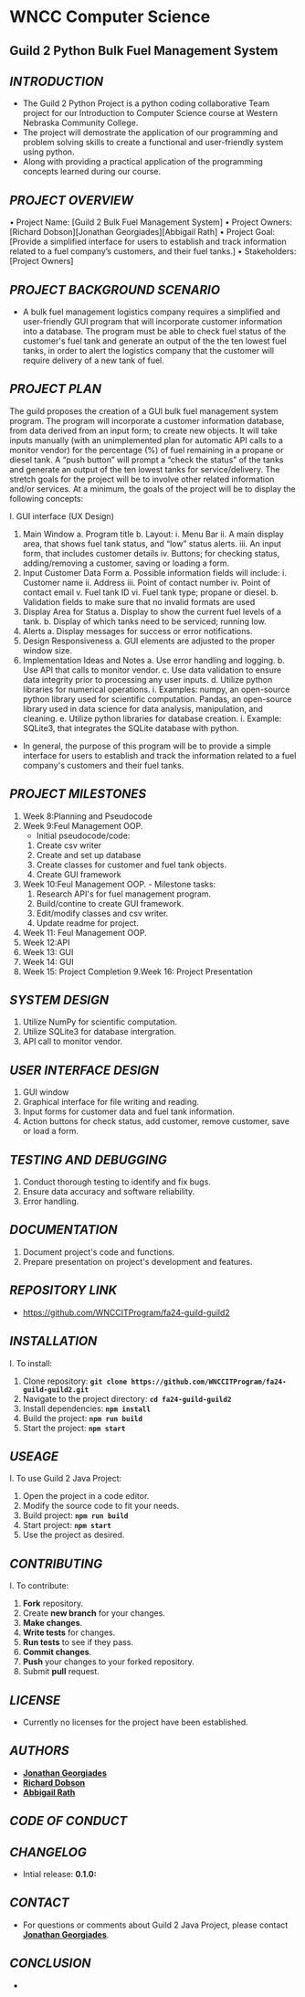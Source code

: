 # **WNCC Computer Science**

## **Guild 2 Python Bulk Fuel Management System**

## *INTRODUCTION*
- The Guild 2 Python Project is a python coding collaborative Team project for our Introduction to Computer Science course at Western Nebraska Community College.
- The project will demostrate the application of our programming and problem solving skills to create a functional and user-friendly system using python.
- Along with providing a practical application of the programming concepts learned during our course.

## *PROJECT OVERVIEW*
•	Project Name: [Guild 2 Bulk Fuel Management System]
•	Project Owners: [Richard Dobson][Jonathan Georgiades][Abbigail Rath]
•	Project Goal: [Provide a simplified interface for users to establish and track information related to a fuel   company’s customers, and their fuel tanks.]
•	Stakeholders: [Project Owners]

## *PROJECT BACKGROUND SCENARIO*
- A bulk fuel management logistics company requires a simplified and user-friendly GUI program that will incorporate customer information into a database.  The program must be able to check fuel status of the customer's fuel tank and generate an output of the the ten lowest fuel tanks, in order to alert the logistics company that the customer will require delivery of a new tank of fuel.

## *PROJECT PLAN*
The guild proposes the creation of a GUI bulk fuel management system program.  The program will incorporate a customer information database, from data derived from an input form; to create new objects.  It will take inputs manually (with an unimplemented plan for automatic API calls to a monitor vendor) for the percentage (%) of fuel remaining in a propane or diesel tank.  A “push button” will prompt a “check the status” of the tanks and generate an output of the ten lowest tanks for service/delivery.  The stretch goals for the project will be to involve other related information and/or services.  At a minimum, the goals of the project will be to display the following concepts:

I.	GUI interface (UX Design)
  1.	Main Window
    a.	Program title
    b.	Layout:
      i.	Menu Bar
      ii.	A  main display area, that shows fuel tank status, and “low” status alerts.
      iii.	An input form, that includes customer details
      iv.	Buttons; for checking status, adding/removing a customer, saving or loading a form.
  2.	Input Customer Data Form
    a.	Possible information fields will include:
      i.	Customer name
      ii.	Address
      iii.	Point of contact number
      iv.	Point of contact email
      v.	Fuel tank ID
      vi.	Fuel tank type; propane or diesel.
    b.	Validation fields to make sure that no invalid formats are used
  3.	Display Area for Status
    a.	Display to show the current fuel levels of a tank.
    b.	Display of which tanks need to be serviced; running low.
  4.	Alerts
    a.	Display messages for success or error notifications.
  5.	Design Responsiveness
    a.	GUI elements are adjusted to the proper window size.
  6.	Implementation Ideas and Notes
    a.	Use error handling and logging.
    b.	Use API that calls to monitor vendor.
    c.	Use data validation to ensure data integrity prior to processing any user inputs.
    d.	Utilize python libraries for numerical operations.
      i.	Examples: numpy, an open-source python library used for scientific computation.  Pandas, an open-source   library used in data science for data analysis, manipulation, and cleaning. 
    e.	Utilize python libraries for database creation.
      i.	Example: SQLite3, that integrates the SQLite database with python.
- In general, the purpose of this program will be to provide a simple interface for users to establish and track the information related to a fuel company's customers and their fuel tanks.

## *PROJECT MILESTONES*
  1. Week 8:Planning and Pseudocode
  2. Week 9:Feul Management OOP.
     - Initial pseudocode/code:
      1. Create csv writer
      2. Create and set up database
      3. Create classes for customer and fuel tank objects.
      4. Create GUI framework
  4. Week 10:Feul Management OOP.
    - Milestone tasks:
      1. Research API's for fuel management program.
      2. Build/contine to create GUI framework.
      3. Edit/modify classes and csv writer.
      4. Update readme for project.
  6. Week 11: Feul Management OOP.
  7. Week 12:API 
  8. Week 13: GUI
  9. Week 14: GUI
  10. Week 15: Project Completion
  9.Week 16: Project Presentation

## *SYSTEM DESIGN*
  1. Utilize NumPy for scientific computation.
  2. Utilize SQLite3 for database intergration.
  3. API call to monitor vendor.

## *USER INTERFACE DESIGN*
  1. GUI window
  2. Graphical interface for file writing and reading.
  3. Input forms for customer data and fuel tank information.
  4. Action buttons for check status, add customer, remove customer, save or load a form.

## *TESTING AND DEBUGGING*
  1. Conduct thorough testing to identify and fix bugs. 
  2. Ensure data accuracy and software reliability.
  3. Error handling. 

## *DOCUMENTATION*
  1. Document project's code and functions.
  2. Prepare presentation on project's development and features.



## *REPOSITORY LINK*
- https://github.com/WNCCITProgram/fa24-guild-guild2

## *INSTALLATION*
I. To install:

  1. Clone repository: **`git clone https://github.com/WNCCITProgram/fa24-guild-guild2.git`**
  2. Navigate to the project directory: **`cd fa24-guild-guild2`**
  3. Install dependencies: **`npm install`**
  4. Build the project: **`npm run build`**
  5. Start the project: **`npm start`**

## *USEAGE*
I. To use Guild 2 Java Project:

  1. Open the project in a code editor.
  2. Modify the source code to fit your needs.
  3. Build project: **`npm run build`**
  4. Start project: **`npm start`**
  5. Use the project as desired.


## *CONTRIBUTING*
I. To contribute:

  1. **Fork** repository.
  2. Create **new branch** for your changes.
  3. **Make changes**.
  4. **Write tests** for changes.
  5. **Run tests** to see if they pass.
  6. **Commit changes**.
  7. **Push** your changes to your forked repository.
  8. Submit **pull** request.

## *LICENSE*
- Currently no licenses for the project have been established.

## *AUTHORS*
- **[Jonathan Georgiades](https://github.com/georgiajWNCC)**
- **[Richard Dobson](https://github.com/)**
- **[Abbigail Rath](https://github.com/abbi0)**

## *CODE OF CONDUCT*

## *CHANGELOG*
- Intial release: **0.1.0:**

## *CONTACT*

- For questions or comments about Guild 2 Java Project, please contact **[Jonathan Georgiades](georgiaj@wncc.edu)**.

## *CONCLUSION*
- 


